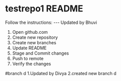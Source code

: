 # testrepo1 README
Follow the instructions:
--- Updated by Bhuvi
1. Open github.com
2. Create new repository
3. Create new branches
4. Update README 
5. Stage and Commit changes
6. Push to remote
7. Verify the changes

#branch d
1.Updated by Divya
2.created new branch d



